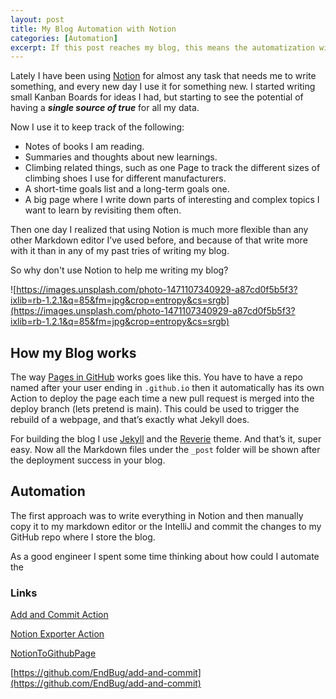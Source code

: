 ```yaml
---
layout: post
title: My Blog Automation with Notion
categories: [Automation]
excerpt: If this post reaches my blog, this means the automatization with Github Actions and Notion works!
---
```


Lately I have been using [Notion](https://www.notion.so/) for almost any task that needs me to write something, and every new day I use it for something new. I started writing small Kanban Boards for ideas I had, but starting to see the potential of having a ***single source of true*** for all my data.

Now I use it to keep track of the following:

- Notes of books I am reading.
- Summaries and thoughts about new learnings.
- Climbing related things, such as one Page to track the different sizes of climbing shoes I use for different manufacturers.
- A short-time goals list and a long-term goals one.
- A big page where I write down parts of interesting and complex topics I want to learn by revisiting them often.

Then one day I realized that using Notion is much more flexible than any other Markdown editor I’ve used before, and because of that write more with it than in any of my past tries of writing my blog.

So why don't use Notion to help me writing my blog?

![https://images.unsplash.com/photo-1471107340929-a87cd0f5b5f3?ixlib=rb-1.2.1&q=85&fm=jpg&crop=entropy&cs=srgb](https://images.unsplash.com/photo-1471107340929-a87cd0f5b5f3?ixlib=rb-1.2.1&q=85&fm=jpg&crop=entropy&cs=srgb)

## How my Blog works

The way [Pages in GitHub](https://pages.github.com/) works goes like this. You have to have a repo named after your user ending in `.github.io` then it automatically has its own Action to deploy the page each time a new pull request is merged into the deploy branch (lets pretend is main). This could be used to trigger the rebuild of a webpage, and that’s exactly what Jekyll does.

For building the blog I use [Jekyll](https://jekyllrb.com/) and the [Reverie](https://jekyllthemes.io/theme/reverie) theme. And that’s it, super easy. Now all the Markdown files under the `_post` folder will be shown after the deployment success in your blog.

## Automation

The first approach was to write everything in Notion and then manually copy it to my markdown editor or the IntelliJ and commit the changes to my GitHub repo where I store the blog. 

As a good engineer I spent some time thinking about how could I automate the 

### Links

[Add and Commit Action](https://github.com/EndBug/add-and-commit)

[Notion Exporter Action](https://github.com/igor-kupczynski/notion-exporter)

[NotionToGithubPage](https://github.com/RyoniCho/NotionToGithubPage)

[https://github.com/EndBug/add-and-commit](https://github.com/EndBug/add-and-commit)